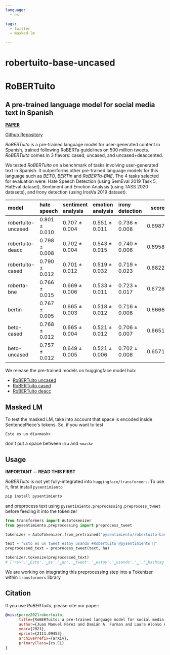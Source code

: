 ```yaml
---
language: 
  - es

tags:
  - twitter
  - masked-lm

---
```


# robertuito-base-uncased


# RoBERTuito
## A pre-trained language model for social media text in Spanish

[**PAPER**](https://arxiv.org/abs/2111.09453)

[Github Repository](https://github.com/pysentimiento/robertuito)

*RoBERTuito* is a pre-trained language model for user-generated content in Spanish, trained following RoBERTa guidelines on 500 million tweets. *RoBERTuito* comes in 3 flavors: cased, uncased, and uncased+deaccented.

We tested *RoBERTuito* on a benchmark of tasks involving user-generated text in Spanish. It outperforms other pre-trained language models for this language such as *BETO*, *BERTin* and *RoBERTa-BNE*. The 4 tasks selected for evaluation were: Hate Speech Detection (using SemEval 2019 Task 5, HatEval dataset), Sentiment and Emotion Analysis (using TASS 2020 datasets), and Irony detection (using IrosVa 2019 dataset).

| model              | hate speech     | sentiment analysis   | emotion analysis   | irony detection  |   score |
|:-------------------|:----------------|:---------------------|:-------------------|:-----------------|---------:|
| robertuito-uncased | 0.801 ± 0.010  | 0.707 ± 0.004       | 0.551 ± 0.011     | 0.736 ± 0.008   | 0.6987  |
| robertuito-deacc   | 0.798 ± 0.008  | 0.702 ± 0.004       | 0.543 ± 0.015     | 0.740 ± 0.006   | 0.6958  |
| robertuito-cased   | 0.790 ± 0.012  | 0.701 ± 0.012       | 0.519 ± 0.032     | 0.719 ± 0.023   | 0.6822  |
| roberta-bne        | 0.766 ± 0.015  | 0.669 ± 0.006       | 0.533 ± 0.011     | 0.723 ± 0.017   | 0.6726  |
| bertin             | 0.767 ± 0.005  | 0.665 ± 0.003       | 0.518 ± 0.012     | 0.716 ± 0.008   | 0.6666  |
| beto-cased         | 0.768 ± 0.012  | 0.665 ± 0.004       | 0.521 ± 0.012     | 0.706 ± 0.007   | 0.6651  |
| beto-uncased       | 0.757 ± 0.012  | 0.649 ± 0.005       | 0.521 ± 0.006     | 0.702 ± 0.008   | 0.6571  |


We release the pre-trained models on huggingface model hub:

- [RoBERTuito uncased](https://huggingface.co/pysentimiento/robertuito-base-uncased)
- [RoBERTuito cased](https://huggingface.co/pysentimiento/robertuito-base-cased)
- [RoBERTuito deacc](https://huggingface.co/pysentimiento/robertuito-base-deacc)


## Masked LM

To test the masked LM, take into account that space is encoded inside SentencePiece's tokens. So, if you want to test

```
Este es un día<mask>
```

don't put a space between `día` and `<mask>`


## Usage

**IMPORTANT -- READ THIS FIRST**

*RoBERTuito* is not yet fully-integrated into `huggingface/transformers`. To use it, first install `pysentimiento`

```bash
pip install pysentimiento
```

and preprocess text using `pysentimiento.preprocessing.preprocess_tweet` before feeding it into the tokenizer

```python
from transformers import AutoTokenizer
from pysentimiento.preprocessing import preprocess_tweet

tokenizer = AutoTokenizer.from_pretrained('pysentimiento/robertuito-base-cased')

text = "Esto es un tweet estoy usando #Robertuito @pysentimiento 🤣"
preprocessed_text = preprocess_tweet(text, ha)

tokenizer.tokenize(preprocessed_text)
# ['<s>','▁Esto','▁es','▁un','▁tweet','▁estoy','▁usando','▁','▁hashtag','▁','▁ro','bert','uito','▁@usuario','▁','▁emoji','▁cara','▁revolviéndose','▁de','▁la','▁risa','▁emoji','</s>']
```

We are working on integrating this preprocessing step into a Tokenizer within `transformers` library


## Citation

If you use *RoBERTuito*, please cite our paper:

```bibtex
@misc{perez2021robertuito,
      title={RoBERTuito: a pre-trained language model for social media text in Spanish},
      author={Juan Manuel Pérez and Damián A. Furman and Laura Alonso Alemany and Franco Luque},
      year={2021},
      eprint={2111.09453},
      archivePrefix={arXiv},
      primaryClass={cs.CL}
}
```
